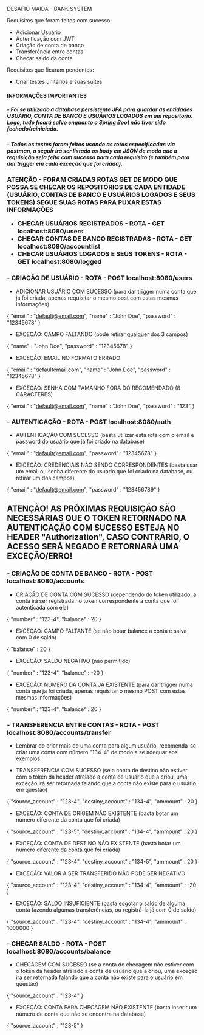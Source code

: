 DESAFIO MAIDA - BANK SYSTEM

Requisitos que foram feitos com sucesso:
- Adicionar Usuário 
- Autenticação com JWT
- Criação de conta de banco
- Transferência entre contas
- Checar saldo da conta

Requisitos que ficaram pendentes:
- Criar testes unitários e suas suítes


<h4> INFORMAÇÕES IMPORTANTES </h4>

<h5>- Foi se utilizado a database persistente JPA para guardar as entidades USUÁRIO, CONTA DE BANCO E USUÁRIOS LOGADOS em um repositório. Logo, tudo ficará salvo enquanto o Spring Boot não tiver sido fechado/reiniciado.</h5>

<h5>- Todos os testes foram feitos usando as rotas especificadas via postman, a seguir irá ser listado os body em JSON de modo que a requisição seja feita com sucesso para cada requisito (e também para dar trigger em cada exceção que foi criada).</h5>

<h3> ATENÇÃO - FORAM CRIADAS ROTAS GET DE MODO QUE POSSA SE CHECAR OS REPOSITÓRIOS DE CADA ENTIDADE (USUÁRIO, CONTAS DE BANCO E USUÁRIOS LOGADOS E SEUS TOKENS) SEGUE SUAS ROTAS PARA PUXAR ESTAS INFORMAÇÕES
  
  - CHECAR USUÁRIOS REGISTRADOS - ROTA - GET localhost:8080/users 
  - CHECAR CONTAS DE BANCO REGISTRADAS - ROTA - GET localhost:8080/accountlist
  - CHECAR USUÁRIOS LOGADOS E SEUS TOKENS - ROTA - GET localhost:8080/logged
  

<h3> - CRIAÇÃO DE USUÁRIO - ROTA - POST localhost:8080/users </h3>

- ADICIONAR USUÁRIO COM SUCESSO (para dar trigger numa conta que ja foi criada, apenas requisitar o mesmo post com estas mesmas informações)

{
    "email" : "default@email.com",
    "name" : "John Doe",
    "password" : "12345678"
}

- EXCEÇÃO: CAMPO FALTANDO (pode retirar qualquer dos 3 campos)

{
    "name" : "John Doe",
    "password" : "12345678"
}

- EXCEÇÃO: EMAIL NO FORMATO ERRADO

{
    "email" : "defaultemail.com",
    "name" : "John Doe",
    "password" : "12345678"
}

- EXCEÇÃO: SENHA COM TAMANHO FORA DO RECOMENDADO (8 CARACTERES)

{
    "email" : "default@email.com",
    "name" : "John Doe",
    "password" : "123"
}

<h3> - AUTENTICAÇÃO - ROTA - POST localhost:8080/auth </h3>

- AUTENTICAÇÃO COM SUCESSO (basta utilizar esta rota com o email e password do usuário que já foi criado na database)

{
    "email" : "default@email.com",
    "password" : "12345678"
}

- EXCEÇÃO:  CREDENCIAIS NÃO SENDO CORRESPONDENTES (basta usar um email ou senha diferente do usuário que foi criado na database, ou retirar um dos campos)

{
    "email" : "default@email.com",
    "password" : "123456789"
}

<h2> ATENÇÃO! AS PRÓXIMAS REQUISIÇÃO SÃO NECESSÁRIAS QUE O TOKEN RETORNADO NA AUTENTICAÇÃO COM SUCESSO ESTEJA NO HEADER "Authorization", CASO CONTRÁRIO, O ACESSO SERÁ NEGADO E RETORNARÁ UMA EXCEÇÃO/ERRO! </h2>

<h3> - CRIAÇÃO DE CONTA DE BANCO - ROTA - POST localhost:8080/accounts  </h3>

- CRIAÇÃO DE CONTA COM SUCESSO (dependendo do token utilizado, a conta irá ser registrada no token correspondente a conta que foi autenticada com ela)

{
    "number" : "123-4",
    "balance" : 20
}

- EXCEÇÃO: CAMPO FALTANTE (se não botar balance a conta é salva com 0 de saldo)

{
    "balance" : 20
}


- EXCEÇÃO: SALDO NEGATIVO (não permitido)

{
    "number" : "123-4",
    "balance" : -20
}

- EXCEÇÃO: NÚMERO DA CONTA JÁ EXISTENTE (para dar trigger numa conta que ja foi criada, apenas requisitar o mesmo POST com estas mesmas informações)

{
    "number" : "123-4",
    "balance" : 20
}

<h3> - TRANSFERENCIA ENTRE CONTAS - ROTA - POST localhost:8080/accounts/transfer  </h3>

- Lembrar de criar mais de uma conta para algum usuário, recomenda-se criar uma conta com número "134-4" de modo a se adequar aos exemplos.

- TRANSFERENCIA COM SUCESSO (se a conta de destino não estiver com o token da header atrelado a conta de usuário que a criou, uma exceção irá ser retornada falando que a conta não existe para o usuário em questão)

{
    "source_account" : "123-4",
    "destiny_account" : "134-4",
    "ammount" : 20
}

- EXCEÇÃO: CONTA DE ORIGEM NÃO EXISTENTE (basta botar um número diferente da conta que foi criada)

{
    "source_account" : "123-5",
    "destiny_account" : "134-4",
    "ammount" : 20
}

- EXCEÇÃO: CONTA DE DESTINO NÃO EXISTENTE (basta botar um número diferente da conta que foi criada)

{
    "source_account" : "123-4",
    "destiny_account" : "134-5",
    "ammount" : 20
}

- EXCEÇÃO: VALOR A SER TRANSFERIDO NÃO PODE SER NEGATIVO 

{
    "source_account" : "123-4",
    "destiny_account" : "134-4",
    "ammount" : -20
}

- EXCEÇÃO: SALDO INSUFICIENTE (basta esgotar o saldo de alguma conta fazendo algumas transferências, ou registrá-la já com 0 de saldo)

{
    "source_account" : "123-4",
    "destiny_account" : "134-4",
    "ammount" : 1000000
}

<h3> - CHECAR SALDO - ROTA - POST localhost:8080/accounts/balance  </h3>

- CHECAGEM COM SUCESSO (se a conta de checagem não estiver com o token da header atrelado a conta de usuário que a criou, uma exceção irá ser retornada falando que a conta não existe para o usuário em questão)

{
    "source_account" : "123-4"
}

- EXCEÇÃO: CONTA PARA CHECAGEM NÃO EXISTENTE (basta inserir um número de conta que não se encontra na database)

{
    "source_account" : "123-5"
}










